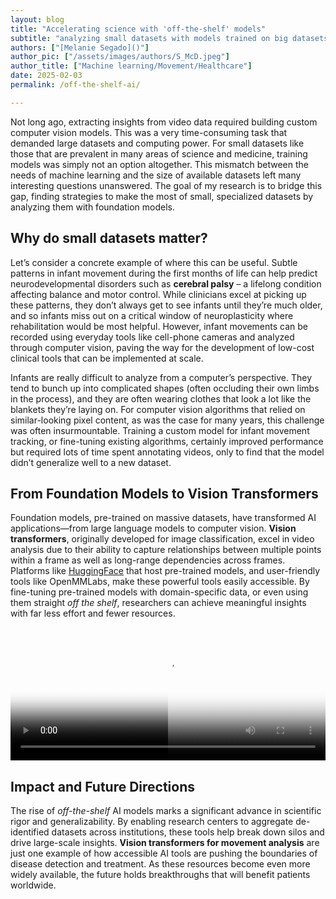 ```yaml
---
layout: blog
title: "Accelerating science with 'off-the-shelf' models"
subtitle: "analyzing small datasets with models trained on big datasets"
authors: ["[Melanie Segado]()"]
author_pic: ["/assets/images/authors/S_McD.jpeg"]
author_title: ["Machine learning/Movement/Healthcare"]
date: 2025-02-03
permalink: /off-the-shelf-ai/

---
```



Not long ago, extracting insights from video data required building custom computer vision models. This was a very time-consuming task that demanded large datasets and computing power. For small datasets like those that are prevalent in many areas of science and medicine, training models was simply not an option altogether. This mismatch between the needs of machine learning and the size of available datasets left many interesting questions unanswered. The goal of my research is to bridge this gap, finding strategies to make the most of small, specialized datasets by analyzing them with foundation models.

## Why do small datasets matter?

Let’s consider a concrete example of where this can be useful. Subtle patterns in infant movement during the first months of life can help predict neurodevelopmental disorders such as **cerebral palsy** – a lifelong condition affecting balance and motor control. While clinicians excel at picking up these patterns, they don’t always get to see infants until they’re much older, and so infants miss out on a critical window of neuroplasticity where rehabilitation would be most helpful. However, infant movements can be recorded using everyday tools like cell-phone cameras and analyzed through computer vision, paving the way for the development of low-cost clinical tools that can be implemented at scale.

Infants are really difficult to analyze from a computer’s perspective. They tend to bunch up into complicated shapes (often occluding their own limbs in the process), and they are often wearing clothes that look a lot like the blankets they’re laying on. For computer vision algorithms that relied on similar-looking pixel content, as was the case for many years, this challenge was often insurmountable. Training a custom model for infant movement tracking, or fine-tuning existing algorithms, certainly improved performance but required lots of time spent annotating videos, only to find that the model didn’t generalize well to a new dataset.

## From Foundation Models to Vision Transformers

Foundation models, pre-trained on massive datasets, have transformed AI applications—from large language models to computer vision. **Vision transformers**, originally developed for image classification, excel in video analysis due to their ability to capture relationships between multiple points within a frame as well as long-range dependencies across frames. Platforms like [HuggingFace](https://huggingface.co/) that host pre-trained models, and user-friendly tools like OpenMMLabs, make these powerful tools easily accessible. By fine-tuning pre-trained models with domain-specific data, or even using them straight *off the shelf*, researchers can achieve meaningful insights with far less effort and fewer resources.


<div id="video-compare-container">
  <video loop autoplay poster="https://s3-us-west-2.amazonaws.com/s.cdpn.io/4273/dirty.jpg">
    <source src=../assets/post_assets/2025-03-01-Melanie-Segado/openpose.mp4>
    <source src=../assets/post_assets/2025-03-01-Melanie-Segado/openpose.webm>
  </video>
 <div id="video-clipper">
    <video loop autoplay poster="https://s3-us-west-2.amazonaws.com/s.cdpn.io/4273/clean.jpg">
      <source src=../assets/post_assets/2025-03-01-Melanie-Segado/vitposeh.mp4>
      <source src=../assets/post_assets/2025-03-01-Melanie-Segado/vitposeh.webm>
    </video>
  </div>
	</div>

<style>
#video-compare-container {
    display: inline-block;
    line-height: 0;
    position: relative;
    width: 100%;
    padding-top: 42.3%;
}
#video-compare-container > video {
    width: 100%;
    position: absolute;
    top: 0; height: 100%;
}
#video-clipper {
    width: 50%; position: absolute;
    top: 0; bottom: 0;
    overflow: hidden;
}
#video-clipper video {
    width: 200%;
    position: absolute;
    height: 100%;
}
</style>

<script>
    function trackLocation(e) {
        var rect = videoContainer.getBoundingClientRect(),
            position = ((e.pageX - rect.left) / videoContainer.offsetWidth) * 100;
        if (position <= 100) { 
            videoClipper.style.width = position + "%";
            clippedVideo.style.width = ((100 / position) * 100) + "%";
            clippedVideo.style.zIndex = 3;
        }
    }
    var videoContainer = document.getElementById("video-compare-container"),
        videoClipper = document.getElementById("video-clipper"),
        clippedVideo = videoClipper.getElementsByTagName("video")[0];

    videoContainer.addEventListener("mousemove", trackLocation, false);
    videoContainer.addEventListener("touchstart", trackLocation, false);
    videoContainer.addEventListener("touchmove", trackLocation, false);
</script>

## Impact and Future Directions

The rise of *off-the-shelf* AI models marks a significant advance in scientific rigor and generalizability. By enabling research centers to aggregate de-identified datasets across institutions, these tools help break down silos and drive large-scale insights. **Vision transformers for movement analysis** are just one example of how accessible AI tools are pushing the boundaries of disease detection and treatment. As these resources become even more widely available, the future holds breakthroughs that will benefit patients worldwide.

